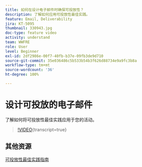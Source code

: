 ```yaml
---
title: 如何在设计电子邮件时确保可投放性？
description: 了解如何应用可投放性最佳实践。
feature: Email, Deliverability
jira: KT-5095
thumbnail: 330943.jpg
doc-type: feature video
activity: understand
team: WWFRE
role: User
level: Beginner
exl-id: 2df2986e-00f7-40fb-b37e-09fb3de9d710
source-git-commit: 35e036486c5b533b54b3f626d88734e9a9fc3b8a
workflow-type: tm+mt
source-wordcount: '36'
ht-degree: 100%

---
```


# 设计可投放的电子邮件

了解如何将可投放性最佳实践应用于您的活动。

>[!VIDEO](https://video.tv.adobe.com/v/330943?quality=12&learn=on){transcript=true}

## 其他资源

[可投放性最佳实践指南](https://experienceleague.adobe.com/docs/deliverability-learn/deliverability-best-practice-guide/introduction.html?lang=zh-Hans)
